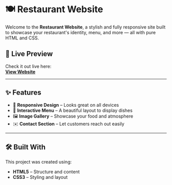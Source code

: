 # 🍽️ Restaurant Website

Welcome to the **Restaurant Website**, a stylish and fully responsive site built to showcase your restaurant's identity, menu, and more — all with pure HTML and CSS.

## 🚀 Live Preview

Check it out live here:  
[**View Website**](https://alirezazandpr.github.io/restaurant-website/)

---

## ✨ Features

- 📱 **Responsive Design** – Looks great on all devices  
- 🧾 **Interactive Menu** – A beautiful layout to display dishes  
- 🖼️ **Image Gallery** – Showcase your food and atmosphere  
- ✉️ **Contact Section** – Let customers reach out easily

---

## 🛠️ Built With

This project was created using:

- **HTML5** – Structure and content  
- **CSS3** – Styling and layout  
